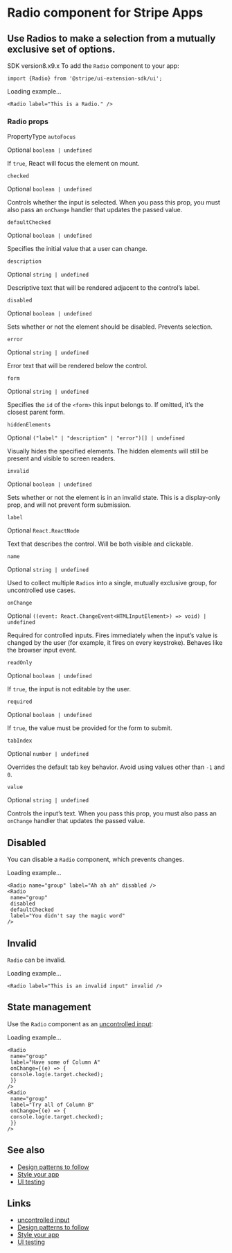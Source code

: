 # Radio component for Stripe Apps

## Use Radios to make a selection from a mutually exclusive set of options.

SDK version8.x9.x
To add the `Radio` component to your app:

```
import {Radio} from '@stripe/ui-extension-sdk/ui';
```

Loading example...
```
<Radio label="This is a Radio." />
```

### Radio props

PropertyType
`autoFocus`

Optional
`boolean | undefined`

If `true`, React will focus the element on mount.

`checked`

Optional
`boolean | undefined`

Controls whether the input is selected. When you pass this prop, you must also
pass an `onChange` handler that updates the passed value.

`defaultChecked`

Optional
`boolean | undefined`

Specifies the initial value that a user can change.

`description`

Optional
`string | undefined`

Descriptive text that will be rendered adjacent to the control’s label.

`disabled`

Optional
`boolean | undefined`

Sets whether or not the element should be disabled. Prevents selection.

`error`

Optional
`string | undefined`

Error text that will be rendered below the control.

`form`

Optional
`string | undefined`

Specifies the `id` of the `<form>` this input belongs to. If omitted, it’s the
closest parent form.

`hiddenElements`

Optional
`("label" | "description" | "error")[] | undefined`

Visually hides the specified elements. The hidden elements will still be present
and visible to screen readers.

`invalid`

Optional
`boolean | undefined`

Sets whether or not the element is in an invalid state. This is a display-only
prop, and will not prevent form submission.

`label`

Optional
`React.ReactNode`

Text that describes the control. Will be both visible and clickable.

`name`

Optional
`string | undefined`

Used to collect multiple `Radios` into a single, mutually exclusive group, for
uncontrolled use cases.

`onChange`

Optional
`((event: React.ChangeEvent<HTMLInputElement>) => void) | undefined`

Required for controlled inputs. Fires immediately when the input’s value is
changed by the user (for example, it fires on every keystroke). Behaves like the
browser input event.

`readOnly`

Optional
`boolean | undefined`

If `true`, the input is not editable by the user.

`required`

Optional
`boolean | undefined`

If `true`, the value must be provided for the form to submit.

`tabIndex`

Optional
`number | undefined`

Overrides the default tab key behavior. Avoid using values other than `-1` and
`0`.

`value`

Optional
`string | undefined`

Controls the input’s text. When you pass this prop, you must also pass an
`onChange` handler that updates the passed value.

## Disabled

You can disable a `Radio` component, which prevents changes.

Loading example...
```
<Radio name="group" label="Ah ah ah" disabled />
<Radio
 name="group"
 disabled
 defaultChecked
 label="You didn't say the magic word"
/>
```

## Invalid

`Radio` can be invalid.

Loading example...
```
<Radio label="This is an invalid input" invalid />
```

## State management

Use the `Radio` component as an [uncontrolled
input](https://docs.stripe.com/stripe-apps/how-ui-extensions-work#use-uncontrolled-components-for-interactions):

Loading example...
```
<Radio
 name="group"
 label="Have some of Column A"
 onChange={(e) => {
 console.log(e.target.checked);
 }}
/>
<Radio
 name="group"
 label="Try all of Column B"
 onChange={(e) => {
 console.log(e.target.checked);
 }}
/>
```

## See also

- [Design patterns to follow](https://docs.stripe.com/stripe-apps/patterns)
- [Style your app](https://docs.stripe.com/stripe-apps/style)
- [UI testing](https://docs.stripe.com/stripe-apps/ui-testing)

## Links

- [uncontrolled
input](https://docs.stripe.com/stripe-apps/how-ui-extensions-work#use-uncontrolled-components-for-interactions)
- [Design patterns to follow](https://docs.stripe.com/stripe-apps/patterns)
- [Style your app](https://docs.stripe.com/stripe-apps/style)
- [UI testing](https://docs.stripe.com/stripe-apps/ui-testing)
